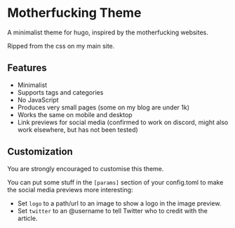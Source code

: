 # Motherfucking Theme

A minimalist theme for hugo, inspired by the motherfucking websites.

Ripped from the css on my main site.

## Features

- Minimalist
- Supports tags and categories
- No JavaScript
- Produces very small pages (some on my blog are under 1k)
- Works the same on mobile and desktop
- Link previews for social media (confirmed to work on discord, might also work
  elsewhere, but has not been tested)

## Customization

You are strongly encouraged to customise this theme.

You can put some stuff in the `[params]` section of your config.toml to make the
social media previews more interesting:

- Set `logo` to a path/url to an image to show a logo in the image preview.
- Set `twitter` to an @username to tell Twitter who to credit with the article.

